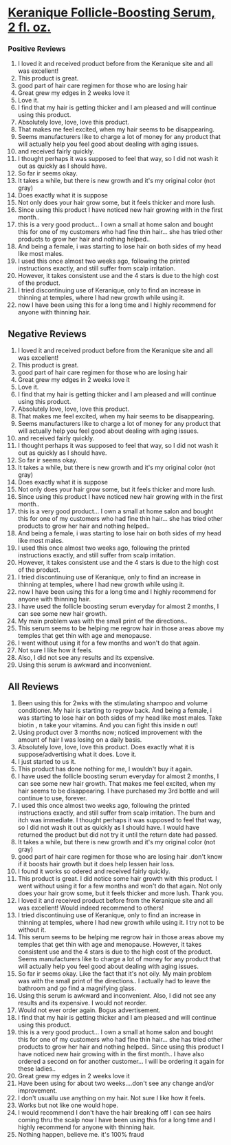 # [Keranique Follicle-Boosting Serum, 2 fl. oz.](https://products.checkmycream.com/products/Keranique-Follicle-Boosting-Serum-2-fl.-oz..html)

### Positive Reviews

<ol>
      <li>I loved it and received product before from the Keranique site and all was excellent!  </li>
      <li>This product is great.  </li>
      <li>good part of hair care regimen for those who are losing hair</li>
      <li>Great grew my edges in 2 weeks love it</li>
      <li>Love it.</li>
      <li>I find that my hair is getting thicker and I am pleased and will continue using this product.</li>
      <li>Absolutely love, love, love this product.  </li>
      <li>That makes me feel excited, when my hair seems to be disappearing.</li>
      <li>Seems manufacturers like to charge a lot of money for any product that will actually help you feel good about dealing with aging issues.</li>
      <li>and  received  fairly  quickly.</li>
      <li>I thought perhaps it was supposed to feel that way, so I did not wash it out as quickly as I should have.</li>
      <li>So far ir seems okay.  </li>
      <li>It takes a while, but there is new growth and it&#x27;s my original color (not gray)</li>
      <li>Does exactly what it is suppose</li>
      <li>Not only does your hair grow some, but it feels thicker and more lush.  </li>
      <li>Since using this product I have noticed new hair growing with in the first month..</li>
      <li>this is a very good product… I own a small at home salon and bought this for one of my customers who had fine thin hair… she has tried other products to grow her hair and nothing helped..</li>
      <li>And being a female, i was starting to lose hair on both sides of my head like most males.</li>
      <li>I used this once almost two weeks ago, following the printed instructions exactly, and still suffer from scalp irritation.</li>
      <li>However, it takes consistent use and the 4 stars is due to the high cost of the product.  </li>
      <li>I tried discontinuing use of Keranique, only to find an increase in thinning at temples, where I had new growth while using it.  </li>
      <li>now I have been using this for a long time and I highly recommend for anyone with thinning hair.</li>
</ol>


<h2>Negative Reviews</h2>
<ol>
<li> I loved it and received product before from the Keranique site and all was excellent!  </li>
<li> This product is great.  </li>
<li> good part of hair care regimen for those who are losing hair</li>
<li> Great grew my edges in 2 weeks love it</li>
<li> Love it.</li>
<li> I find that my hair is getting thicker and I am pleased and will continue using this product.</li>
<li> Absolutely love, love, love this product.  </li>
<li> That makes me feel excited, when my hair seems to be disappearing.</li>
<li> Seems manufacturers like to charge a lot of money for any product that will actually help you feel good about dealing with aging issues.</li>
<li> and  received  fairly  quickly.</li>
<li> I thought perhaps it was supposed to feel that way, so I did not wash it out as quickly as I should have.</li>
<li> So far ir seems okay.  </li>
<li> It takes a while, but there is new growth and it&#x27;s my original color (not gray)</li>
<li> Does exactly what it is suppose</li>
<li> Not only does your hair grow some, but it feels thicker and more lush.  </li>
<li> Since using this product I have noticed new hair growing with in the first month..</li>
<li> this is a very good product… I own a small at home salon and bought this for one of my customers who had fine thin hair… she has tried other products to grow her hair and nothing helped..</li>
<li> And being a female, i was starting to lose hair on both sides of my head like most males.</li>
<li> I used this once almost two weeks ago, following the printed instructions exactly, and still suffer from scalp irritation.</li>
<li> However, it takes consistent use and the 4 stars is due to the high cost of the product.  </li>
<li> I tried discontinuing use of Keranique, only to find an increase in thinning at temples, where I had new growth while using it.  </li>
<li> now I have been using this for a long time and I highly recommend for anyone with thinning hair.</li>
<li> I have used the follicle boosting serum everyday for almost 2 months, I can see some new hair growth.</li>
<li> My main problem was with the small print of the directions..</li>
<li> This serum seems to be helping me regrow hair in those areas above my temples that get thin with age and menopause.  </li>
<li> I went without using it for a few months and won&#x27;t do that again.  </li>
<li> Not sure I like how it feels.</li>
<li> Also, I did not see any results and its expensive.</li>
<li> Using this serum is awkward and inconvenient.</li>
</ol>

<h2>All Reviews</h2>

<ol>
    <li> Been using this for 2wks with the stimulating shampoo and volume conditioner. My hair is starting to regrow back. And being a female, i was starting to lose hair on both sides of my head like most males. Take biotin , n take your vitamins. And you can fight this inside n out!</li>
    <li> Using product over 3 months now; noticed improvement with the amount of hair I was losing on a daily basis.</li>
    <li> Absolutely love, love, love this product.  Does exactly what it is suppose/advertising what it does.  Love it.</li>
    <li> I just started to us it.</li>
    <li> This product has done nothing for me, I wouldn&#x27;t buy it again.</li>
    <li> I have used the follicle boosting serum everyday for almost 2 months, I can see some new hair growth. That makes me feel excited, when my hair seems to be disappearing. I have purchased my 3rd bottle and will continue to use, forever.</li>
    <li> I used this once almost two weeks ago, following the printed instructions exactly, and still suffer from scalp irritation. The burn and itch was immediate. I thought perhaps it was supposed to feel that way, so I did not wash it out as quickly as I should have. I would have returned the product but did not try it until the return date had passed.</li>
    <li> It takes a while, but there is new growth and it&#x27;s my original color (not gray)</li>
    <li> good part of hair care regimen for those who are losing hair .don&#x27;t know if it boosts hair growth but it does help lessen hair loss.</li>
    <li> I  found  it  works  so  odered  and  received  fairly  quickly.</li>
    <li> This product is great.  I did notice some hair growth with this product.  I went without using it for a few months and won&#x27;t do that again.  Not only does your hair grow some, but it feels thicker and more lush.  Thank you.</li>
    <li> I loved it and received product before from the Keranique site and all was excellent!  Would indeed recommend to others!</li>
    <li> I tried discontinuing use of Keranique, only to find an increase in thinning at temples, where I had new growth while using it.  I try not to be without it.</li>
    <li> This serum seems to be helping me regrow hair in those areas above my temples that get thin with age and menopause.  However, it takes consistent use and the 4 stars is due to the high cost of the product.  Seems manufacturers like to charge a lot of money for any product that will actually help you feel good about dealing with aging issues.</li>
    <li> So far ir seems okay.  Like the fact that it&#x27;s not oily.  My main problem was with the small print of the directions.. I actually had to leave the bathroom and go find a magnifying glass.</li>
    <li> Using this serum is awkward and inconvenient. Also, I did not see any results and its expensive. I would not reorder.</li>
    <li> Would not ever order again. Bogus advertisement.</li>
    <li> I find that my hair is getting thicker and I am pleased and will continue using this product.</li>
    <li> this is a very good product… I own a small at home salon and bought this for one of my customers who had fine thin hair… she has tried other products to grow her hair and nothing helped.. Since using this product I have noticed new hair growing with in the first month.. I have also ordered a second on for another customer… I will be ordering it again for these ladies..</li>
    <li> Great grew my edges in 2 weeks love it</li>
    <li> Have been using for about two weeks....don&#x27;t see any change and/or improvement.</li>
    <li> I don&#x27;t usuallu use anything on my hair.  Not sure I like how it feels.</li>
    <li> Works but not like one would hope.</li>
    <li> I would recommend I don&#x27;t have the hair breaking off I can see hairs coming thru the scalp now I have been using this for a long time and I highly recommend for anyone with thinning hair.</li>
    <li> Nothing happen, believe me. it&#x27;s 100% fraud</li>
</ol>





